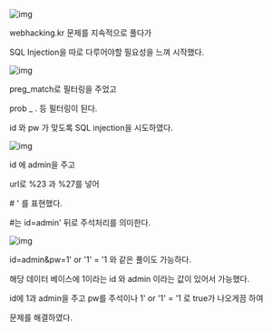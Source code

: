 ![img](https://k.kakaocdn.net/dn/dLRwN9/btqAQlo3Wpj/4pRqklRRpVbm004qBUm38k/img.png)



 

webhacking.kr 문제를 지속적으로 풀다가 

SQL Injection을 따로 다루어야할 필요성을 느껴 시작했다.

 



![img](https://k.kakaocdn.net/dn/2No39/btqAQOYSo8z/SkUDFGqJWSVgdLMHtaWpok/img.png)



 

preg_match로 필터링을 주었고

 

prob _ . 등 필터링이 된다.

 

id 와 pw 가 맞도록 SQL injection을 시도하였다.

 



![img](https://k.kakaocdn.net/dn/DylxA/btqAQNM5xOO/H7CkZ1NwxWQjGbxKr7uZR0/img.png)



id 에 admin을 주고 

url로 %23 과 %27를 넣어

\# ' 를 표현했다.

\#는 id=admin' 뒤로 주석처리를 의미한다.

 



![img](https://k.kakaocdn.net/dn/QLHQ6/btqASzNIWAY/4d365p7uKJkbx1nWLRQZs0/img.png)



 

id=admin&pw=1' or '1' = '1 와 같은 풀이도 가능하다.

 

해당 데이터 베이스에 1이라는 id 와 admin 이라는 값이 있어서 가능했다.

 

id에 1과 admin을 주고 pw를 주석이나 1' or '1' = '1 로 true가 나오게끔 하여

 

문제를 해결하였다.